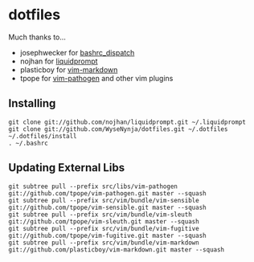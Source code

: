 dotfiles
========

Much thanks to...

- josephwecker for [bashrc_dispatch](https://github.com/josephwecker/bashrc_dispatch)
- nojhan for [liquidprompt](https://github.com/nojhan/liquidprompt)
- plasticboy for [vim-markdown](https://github.com/plasticboy/vim-markdown)
- tpope for [vim-pathogen](https://github.com/tpope/vim-pathogen) and other vim plugins


Installing
----------

```
git clone git://github.com/nojhan/liquidprompt.git ~/.liquidprompt
git clone git://github.com/WyseNynja/dotfiles.git ~/.dotfiles
~/.dotfiles/install
. ~/.bashrc
```


Updating External Libs
----------------------

```lang=bash
git subtree pull --prefix src/libs/vim-pathogen git://github.com/tpope/vim-pathogen.git master --squash
git subtree pull --prefix src/vim/bundle/vim-sensible git://github.com/tpope/vim-sensible.git master --squash
git subtree pull --prefix src/vim/bundle/vim-sleuth git://github.com/tpope/vim-sleuth.git master --squash
git subtree pull --prefix src/vim/bundle/vim-fugitive git://github.com/tpope/vim-fugitive.git master --squash
git subtree pull --prefix src/vim/bundle/vim-markdown git://github.com/plasticboy/vim-markdown.git master --squash
```
